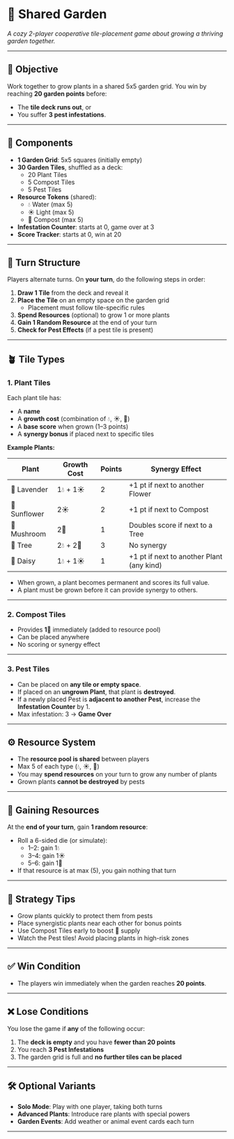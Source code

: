 # 🌱 Shared Garden  
*A cozy 2-player cooperative tile-placement game about growing a thriving garden together.*

---

## 🎯 Objective

Work together to grow plants in a shared 5x5 garden grid. You win by reaching **20 garden points** before:
- The **tile deck runs out**, or  
- You suffer **3 pest infestations**.

---

## 🧩 Components

- **1 Garden Grid**: 5x5 squares (initially empty)  
- **30 Garden Tiles**, shuffled as a deck:
  - 20 Plant Tiles  
  - 5 Compost Tiles  
  - 5 Pest Tiles  
- **Resource Tokens** (shared):
  - 💧 Water (max 5)  
  - ☀️ Light (max 5)  
  - 🌾 Compost (max 5)  
- **Infestation Counter**: starts at 0, game over at 3  
- **Score Tracker**: starts at 0, win at 20  

---

## 🔁 Turn Structure

Players alternate turns. On **your turn**, do the following steps in order:

1. **Draw 1 Tile** from the deck and reveal it  
2. **Place the Tile** on an empty space on the garden grid  
   - Placement must follow tile-specific rules  
3. **Spend Resources** (optional) to grow 1 or more plants  
4. **Gain 1 Random Resource** at the end of your turn  
5. **Check for Pest Effects** (if a pest tile is present)

---

## 🪴 Tile Types

### 1. Plant Tiles  
Each plant tile has:
- A **name**  
- A **growth cost** (combination of 💧, ☀️, 🌾)  
- A **base score** when grown (1–3 points)  
- A **synergy bonus** if placed next to specific tiles  

**Example Plants:**

| Plant       | Growth Cost     | Points | Synergy Effect                            |
|-------------|-----------------|--------|--------------------------------------------|
| 🪻 Lavender  | 1💧 + 1☀️       | 2      | +1 pt if next to another Flower            |
| 🌻 Sunflower | 2☀️             | 2      | +1 pt if next to Compost                   |
| 🍄 Mushroom  | 2🌾             | 1      | Doubles score if next to a Tree            |
| 🌳 Tree      | 2💧 + 2🌾       | 3      | No synergy                                 |
| 🌼 Daisy     | 1💧 + 1☀️       | 1      | +1 pt if next to another Plant (any kind)  |

- When grown, a plant becomes permanent and scores its full value.  
- A plant must be grown before it can provide synergy to others.

---

### 2. Compost Tiles  
- Provides **1🌾** immediately (added to resource pool)  
- Can be placed anywhere  
- No scoring or synergy effect  

---

### 3. Pest Tiles  
- Can be placed on **any tile or empty space**.  
- If placed on an **ungrown Plant**, that plant is **destroyed**.  
- If a newly placed Pest is **adjacent to another Pest**, increase the **Infestation Counter** by 1.  
- Max infestation: 3 → **Game Over**  

---

## ⚙️ Resource System

- The **resource pool is shared** between players  
- Max 5 of each type (💧, ☀️, 🌾)  
- You may **spend resources** on your turn to grow any number of plants  
- Grown plants **cannot be destroyed** by pests  

---

## 🎲 Gaining Resources

At the **end of your turn**, gain **1 random resource**:

- Roll a 6-sided die (or simulate):  
  - 1–2: gain 1💧  
  - 3–4: gain 1☀️  
  - 5–6: gain 1🌾  
- If that resource is at max (5), you gain nothing that turn

---

## 🧠 Strategy Tips

- Grow plants quickly to protect them from pests  
- Place synergistic plants near each other for bonus points  
- Use Compost Tiles early to boost 🌾 supply  
- Watch the Pest tiles! Avoid placing plants in high-risk zones  

---

## ✅ Win Condition

- The players win immediately when the garden reaches **20 points**.

---

## ❌ Lose Conditions

You lose the game if **any** of the following occur:

1. The **deck is empty** and you have **fewer than 20 points**  
2. You reach **3 Pest Infestations**  
3. The garden grid is full and **no further tiles can be placed**

---

## 🛠 Optional Variants

- **Solo Mode**: Play with one player, taking both turns  
- **Advanced Plants**: Introduce rare plants with special powers  
- **Garden Events**: Add weather or animal event cards each turn

---
